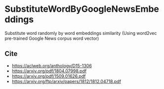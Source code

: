 # SubstituteWordByGoogleNewsEmbeddings

Substitute word randomly by word embeddings similarity (Using word2vec pre-trained Google News corpus word vector)

## Cite

- https://aclweb.org/anthology/D15-1306
- https://arxiv.org/pdf/1804.07998.pdf
- https://arxiv.org/pdf/1509.01626.pdf
- https://arxiv.org/ftp/arxiv/papers/1812/1812.04718.pdf
